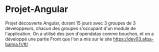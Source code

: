 # Projet-Angular

Projet découverte Angular, durant 15 jours avec 3 groupes de 3 développeurs, chacun des groupes s'occupant d'un module de l'application. On a utilisé des json d'opendatas comme bouchon, et on a développé une partie Front que l'on a mis sur le site https://dev03.afpa-balma.fr/#/ .
